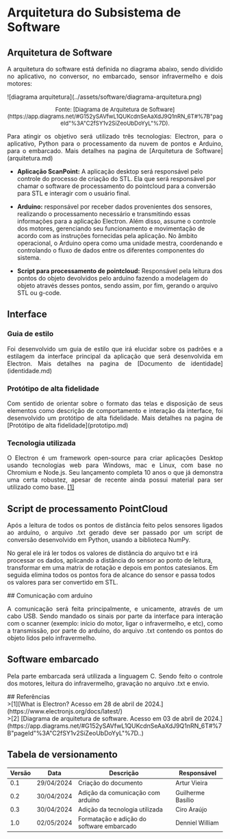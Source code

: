 # Arquitetura do Subsistema de Software

## Arquitetura de Software
<p style="text-align: justify;">
A arquitetura do software está definida no diagrama abaixo, sendo dividido no aplicativo, no conversor, no embarcado, sensor infravermelho e dois motores:
</p>
![diagrama arquitetura](../assets/software/diagrama-arquitetura.png)
<font size="2"><p style="text-align: center">Fonte: [Diagrama de Arquitetura de Software](https://app.diagrams.net/#G152ySAVfwL1QUKcdnSeAaXdJ9Q1nRN_6T#%7B"pageId"%3A"C2fSY1v2SiZeoUbDoYyL"%7D).</p></font>

<p style="text-align: justify;">
Para atingir os objetivo será utilizado três tecnologias: Electron, para o aplicativo, Python para o processamento da nuvem de pontos e Arduino, para o embarcado.
Mais detalhes na pagina de [Arquitetura de Software](arquitetura.md)
</p>

* **Aplicação ScanPoint:** A aplicação desktop será responsável pelo controle do processo de criação do STL. Ela que será responsável por chamar o software de processamento do pointcloud para a conversão para STL e interagir com o usuário final.

* **Arduino:** responsável por receber dados provenientes dos sensores, realizando o processamento necessário e transmitindo essas informações para a aplicação Electron. Além disso, assume o controle dos motores, gerenciando seu funcionamento e movimentação de acordo com as instruções fornecidas pela aplicação. No âmbito operacional, o Arduino opera como uma unidade mestra, coordenando e controlando o fluxo de dados entre os diferentes componentes do sistema.

* **Script para processamento de pointcloud:** Responsável pela leitura dos pontos do objeto devolvidos pelo arduíno fazendo a modelagem do objeto através desses pontos, sendo assim, por fim, gerando o arquivo STL ou g-code.

## Interface

### Guia de estilo
<p style="text-align: justify;">
Foi desenvolvido um guia de estilo que irá elucidar sobre os padrões e a estilagem da interface principal da aplicação que será desenvolvida em Electron.
Mais detalhes na pagina de [Documento de identidade](identidade.md)
</p>

### Protótipo de alta fidelidade
<p style="text-align: justify;">
Com sentido de orientar sobre o formato das telas e disposição de seus elementos como descrição de comportamento e interação da interface, foi desenvolvido um protótipo de alta fidelidade.
Mais detalhes na pagina de [Protótipo de alta fidelidade](prototipo.md)
</p>

### Tecnologia utilizada
<p style="text-align: justify;">
O Electron é um framework open-source para criar aplicações Desktop usando tecnologias web para Windows, mac e Linux, com base no Chromium e Node.js. Seu lançamento completa 10 anos o que já demonstra uma certa robustez, apesar de recente ainda possui material para ser utilizado como base. <a href="../software/subsistema-software.md#ref1">[1]</a>
</p>

## Script de processamento PointCloud
<p style="text-align: justify;">
Após a leitura de todos os pontos de distância feito pelos sensores ligados ao arduíno, o arquivo .txt gerado deve ser passado por um script de conversão desenvolvido em Python, usando a biblioteca NumPy.

No geral ele irá ler todos os valores de distância do arquivo txt e irá processar os dados, aplicando a distância do sensor ao ponto de leitura, transformar em uma matrix de rotação e depois em pontos catesianos. Em seguida elimina todos os pontos fora de alcance do sensor e passa todos os valores para ser convertido em STL.
</p>
## Comunicação com arduíno
<p style="text-align: justify;">
A comunicação será feita principalmente, e unicamente, através de um cabo USB. Sendo mandado os sinais por parte da interface para interação com o scanner (exemplo: início do motor, ligar o infravermelho, e etc), como a transmissão, por parte do arduíno, do arquivo .txt contendo os pontos do objeto lidos pelo infravermelho.
</p>

## Software embarcado
<p style="text-align: justify;">
Pela parte embarcada será utilizada a linguagem C. Sendo feito o controle dos motores, leitura do infravermelho, gravação no arquivo .txt e envio.
</p>
## Referências
<div id="ref1"/>
>[1][What is Electron? Acesso em 28 de abril de 2024.](https://www.electronjs.org/docs/latest/)

<div id="ref2"/>
>[2] [Diagrama de arquitetura de software. Acesso em 03 de abril de 2024.](https://app.diagrams.net/#G152ySAVfwL1QUKcdnSeAaXdJ9Q1nRN_6T#%7B"pageId"%3A"C2fSY1v2SiZeoUbDoYyL"%7D..)

## Tabela de versionamento

| Versão| Data | Descrição | Responsável|
|-------|------|-----------|------------|
| 0.1 | 29/04/2024 | Criação do documento | Artur Vieira |
| 0.2 | 30/04/2024 | Adição da comunicação com arduíno | Guilherme Basílio |
| 0.3 | 30/04/2024 | Adição da tecnologia utilizada | Ciro Araújo |
| 1.0 | 02/05/2024 | Formatação e adição do software embarcado | Denniel William |
